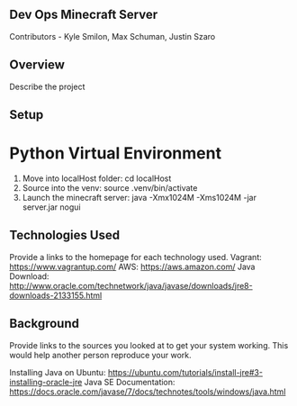 ## Dev Ops Minecraft Server

Contributors - Kyle Smilon, Max Schuman, Justin Szaro

## Overview
Describe the project

## Setup
# Python Virtual Environment
1. Move into localHost folder: cd localHost
2. Source into the venv: source .venv/bin/activate
3. Launch the minecraft server: java -Xmx1024M -Xms1024M -jar server.jar nogui

## Technologies Used
Provide a links to the homepage for each technology used.
Vagrant: https://www.vagrantup.com/
AWS: https://aws.amazon.com/ 
Java Download: http://www.oracle.com/technetwork/java/javase/downloads/jre8-downloads-2133155.html


##  Background
Provide links to the sources you looked at to get your system working. This would help another person reproduce your work.

Installing Java on Ubuntu: https://ubuntu.com/tutorials/install-jre#3-installing-oracle-jre
Java SE Documentation: https://docs.oracle.com/javase/7/docs/technotes/tools/windows/java.html
